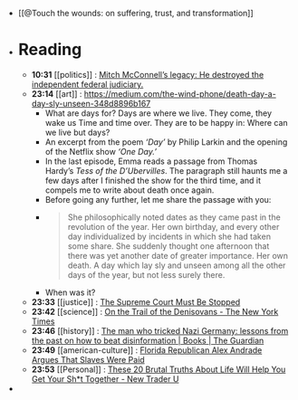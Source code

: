 - [[@Touch the wounds: on suffering, trust, and transformation]]
- # Reading
	- **10:31** [[politics]] :  [Mitch McConnell’s legacy: He destroyed the independent federal judiciary.](https://slate.com/news-and-politics/2024/03/mitch-mcconnell-retire-trump-federal-judiciary.html)
	- **23:14** [[art]] :  https://medium.com/the-wind-phone/death-day-a-day-sly-unseen-348d8896b167
		- What are days for?
		  Days are where we live.
		  They come, they wake us
		  Time and time over.
		  They are to be happy in:
		  Where can we live but days?
		- An excerpt from the poem *‘Day’* by Philip Larkin and the opening of the Netflix show *‘One Day.’*
		- In the last episode, Emma reads a passage from Thomas Hardy’s *Tess of the D’Ubervilles*. The paragraph still haunts me a few days after I finished the show for the third time, and it compels me to write about death once again.
		- Before going any further, let me share the passage with you:
		- > She philosophically noted dates as they came past in the revolution of the year. Her own birthday, and every other day individualized by incidents in which she had taken some share. She suddenly thought one afternoon that there was yet another date of greater importance. Her own death. A day which lay sly and unseen among all the other days of the year, but not less surely there.
		- When was it?
	- **23:33** [[justice]] :  [The Supreme Court Must Be Stopped](https://www.thenation.com/article/archive/the-supreme-court-must-be-stopped/)
	- **23:42** [[science]] :  [On the Trail of the Denisovans - The New York Times](https://www.nytimes.com/2024/03/02/science/denisovan-neanderthal-dna.html)
	- **23:46** [[history]] :  [The man who tricked Nazi Germany: lessons from the past on how to beat disinformation | Books | The Guardian](https://www.theguardian.com/books/2024/mar/02/the-man-who-tricked-nazi-germany-lessons-from-the-past-on-how-to-beat-disinformation)
	- **23:49** [[american-culture]] :  [Florida Republican Alex Andrade Argues That Slaves Were Paid](https://www.rollingstone.com/politics/politics-news/florida-republican-alex-andrade-slaves-paid-1234979351/)
	- **23:53** [[Personal]] :  [These 20 Brutal Truths About Life Will Help You Get Your Sh*t Together - New Trader U](https://www.newtraderu.com/2024/03/02/these-20-brutal-truths-about-life-will-help-you-get-your-sht-together/)
-